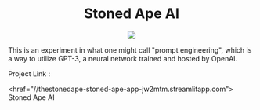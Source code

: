 <div align="center"> 
  <h1 align ="center">Stoned Ape AI</h1>
 
  <img src="https://img.shields.io/badge/-Python-red"></div>

This is an experiment in what one might call "prompt engineering", which is a way to utilize GPT-3, a neural network trained and hosted by OpenAI.

Project Link :

<href="//thestonedape-stoned-ape-app-jw2mtm.streamlitapp.com"> Stoned Ape AI</a>
